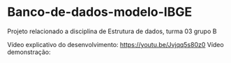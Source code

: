 # Banco-de-dados-modelo-IBGE
Projeto relacionado a disciplina de Estrutura de dados, turma 03 grupo B

Vídeo explicativo do desenvolvimento: https://youtu.be/Jvjqq5s80z0
Vídeo demonstração: 
